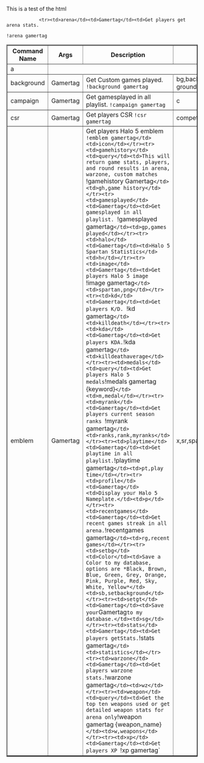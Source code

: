 This is a test of the html

<table id="userdata" border="2">
				<thead>
					<tr><th>Command Name</th>
					<th>Args</th>
					<th>Description</th>
					<th>Aliases</th>
				</tr></thead>
				<tbody>

				<tr><td>arena</td><td>Gamertag</td><td>Get players get arena stats.
`!arena gamertag`</td><td>a</td></tr><tr><td>background</td><td>Gamertag</td><td>Get Custom games played.
 `!background gamertag` </td><td>bg,back ground,customs</td></tr><tr><td>campaign</td><td>Gamertag</td><td>Get gamesplayed in all playlist.
 `!campaign gamertag` </td><td>c</td></tr><tr><td>csr</td><td>Gamertag</td><td>Get players CSR
`!csr gamertag`</td><td>competetivespartanrank</td></tr><tr><td>emblem</td><td>Gamertag</td><td>Get players Halo 5 emblem
 `!emblem gamertag</td><td>icon</td></tr><tr><td>gamehistory</td><td>query</td><td>This will return game stats, players, and round results in arena, warzone, custom matches
`!gamehistory Gamertag`</td><td>gh,game history</td></tr><tr><td>gamesplayed</td><td>Gamertag</td><td>Get gamesplayed in all playlist.
 `!gamesplayed gamertag`</td><td>gp,games played</td></tr><tr><td>halo</td><td>Gamertag</td><td>Halo 5 Spartan Statistics</td><td>h</td></tr><tr><td>image</td><td>Gamertag</td><td>Get players Halo 5 image
 `!image gamertag`</td><td>spartan,png</td></tr><tr><td>kd</td><td>Gamertag</td><td>Get players K/D.
 `!kd gamertag` </td><td>killdeath</td></tr><tr><td>kda</td><td>Gamertag</td><td>Get players KDA.
 `!kda gamertag` </td><td>killdeathaverage</td></tr><tr><td>medals</td><td>query</td><td>Get players Halo 5 medals
 `!medals gamertag {keyword}`</td><td>m,medal</td></tr><tr><td>myrank</td><td>Gamertag</td><td>Get players current season ranks
 `!myrank gamertag` </td><td>ranks,rank,myranks</td></tr><tr><td>playtime</td><td>Gamertag</td><td>Get playtime in all playlist.
 `!playtime gamertag` </td><td>pt,play time</td></tr><tr><td>profile</td><td>Gamertag</td><td>Display your Halo 5 Nameplate.</td><td>p</td></tr><tr><td>recentgames</td><td>Gamertag</td><td>Get recent games streak in all arena.
 `!recentgames gamertag` </td><td>rg,recent games</td></tr><tr><td>setbg</td><td>Color</td><td>Save a Color to my database, options are *Black, Brown, Blue, Green, Grey, Orange, Pink, Purple, Red, Sky, White, Yellow*</td><td>sb,setbackground</td></tr><tr><td>setgt</td><td>Gamertag</td><td>Save your `Gamertag` to my database.</td><td>sg</td></tr><tr><td>stats</td><td>Gamertag</td><td>Get players getStats.
 `!stats gamertag` </td><td>statistics</td></tr><tr><td>warzone</td><td>Gamertag</td><td>Get players warzone stats.
 `!warzone gamertag` </td><td>wz</td></tr><tr><td>weapon</td><td>query</td><td>Get the top ten weapons used or get detailed weapon stats for arena only
`!weapon gamertag {weapon_name}`</td><td>w,weapons</td></tr><tr><td>xp</td><td>Gamertag</td><td>Get players XP
 `!xp gamertag` </td><td>x,sr,spartanrank</td></tr></tbody>
			</table>
